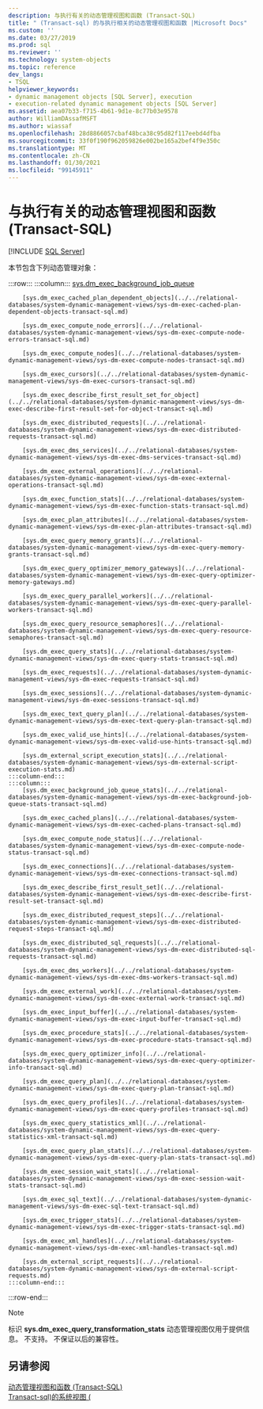 ```yaml
---
description: 与执行有关的动态管理视图和函数 (Transact-SQL)
title: " (Transact-sql) 的与执行相关的动态管理视图和函数 |Microsoft Docs"
ms.custom: ''
ms.date: 03/27/2019
ms.prod: sql
ms.reviewer: ''
ms.technology: system-objects
ms.topic: reference
dev_langs:
- TSQL
helpviewer_keywords:
- dynamic management objects [SQL Server], execution
- execution-related dynamic management objects [SQL Server]
ms.assetid: aea07b33-f715-4b61-9d1e-8c77b03e9578
author: WilliamDAssafMSFT
ms.author: wiassaf
ms.openlocfilehash: 28d8866057cbaf48bca38c95d82f117eebd4dfba
ms.sourcegitcommit: 33f0f190f962059826e002be165a2bef4f9e350c
ms.translationtype: MT
ms.contentlocale: zh-CN
ms.lasthandoff: 01/30/2021
ms.locfileid: "99145911"
---
```

# <a name="execution-related-dynamic-management-views-and-functions-transact-sql"></a>与执行有关的动态管理视图和函数 (Transact-SQL)
[!INCLUDE [SQL Server](../../includes/applies-to-version/sqlserver.md)]

  本节包含下列动态管理对象：  
  
:::row:::
    :::column:::
        [sys.dm_exec_background_job_queue](../../relational-databases/system-dynamic-management-views/sys-dm-exec-background-job-queue-transact-sql.md)

        [sys.dm_exec_cached_plan_dependent_objects](../../relational-databases/system-dynamic-management-views/sys-dm-exec-cached-plan-dependent-objects-transact-sql.md)

        [sys.dm_exec_compute_node_errors](../../relational-databases/system-dynamic-management-views/sys-dm-exec-compute-node-errors-transact-sql.md)

        [sys.dm_exec_compute_nodes](../../relational-databases/system-dynamic-management-views/sys-dm-exec-compute-nodes-transact-sql.md)

        [sys.dm_exec_cursors](../../relational-databases/system-dynamic-management-views/sys-dm-exec-cursors-transact-sql.md)

        [sys.dm_exec_describe_first_result_set_for_object](../../relational-databases/system-dynamic-management-views/sys-dm-exec-describe-first-result-set-for-object-transact-sql.md)

        [sys.dm_exec_distributed_requests](../../relational-databases/system-dynamic-management-views/sys-dm-exec-distributed-requests-transact-sql.md)

        [sys.dm_exec_dms_services](../../relational-databases/system-dynamic-management-views/sys-dm-exec-dms-services-transact-sql.md)

        [sys.dm_exec_external_operations](../../relational-databases/system-dynamic-management-views/sys-dm-exec-external-operations-transact-sql.md)

        [sys.dm_exec_function_stats](../../relational-databases/system-dynamic-management-views/sys-dm-exec-function-stats-transact-sql.md)

        [sys.dm_exec_plan_attributes](../../relational-databases/system-dynamic-management-views/sys-dm-exec-plan-attributes-transact-sql.md)

        [sys.dm_exec_query_memory_grants](../../relational-databases/system-dynamic-management-views/sys-dm-exec-query-memory-grants-transact-sql.md)

        [sys.dm_exec_query_optimizer_memory_gateways](../../relational-databases/system-dynamic-management-views/sys-dm-exec-query-optimizer-memory-gateways.md)

        [sys.dm_exec_query_parallel_workers](../../relational-databases/system-dynamic-management-views/sys-dm-exec-query-parallel-workers-transact-sql.md)

        [sys.dm_exec_query_resource_semaphores](../../relational-databases/system-dynamic-management-views/sys-dm-exec-query-resource-semaphores-transact-sql.md)

        [sys.dm_exec_query_stats](../../relational-databases/system-dynamic-management-views/sys-dm-exec-query-stats-transact-sql.md)

        [sys.dm_exec_requests](../../relational-databases/system-dynamic-management-views/sys-dm-exec-requests-transact-sql.md)

        [sys.dm_exec_sessions](../../relational-databases/system-dynamic-management-views/sys-dm-exec-sessions-transact-sql.md)

        [sys.dm_exec_text_query_plan](../../relational-databases/system-dynamic-management-views/sys-dm-exec-text-query-plan-transact-sql.md)

        [sys.dm_exec_valid_use_hints](../../relational-databases/system-dynamic-management-views/sys-dm-exec-valid-use-hints-transact-sql.md)

        [sys.dm_external_script_execution_stats](../../relational-databases/system-dynamic-management-views/sys-dm-external-script-execution-stats.md)
    :::column-end:::
    :::column:::
        [sys.dm_exec_background_job_queue_stats](../../relational-databases/system-dynamic-management-views/sys-dm-exec-background-job-queue-stats-transact-sql.md)

        [sys.dm_exec_cached_plans](../../relational-databases/system-dynamic-management-views/sys-dm-exec-cached-plans-transact-sql.md)

        [sys.dm_exec_compute_node_status](../../relational-databases/system-dynamic-management-views/sys-dm-exec-compute-node-status-transact-sql.md)

        [sys.dm_exec_connections](../../relational-databases/system-dynamic-management-views/sys-dm-exec-connections-transact-sql.md)

        [sys.dm_exec_describe_first_result_set](../../relational-databases/system-dynamic-management-views/sys-dm-exec-describe-first-result-set-transact-sql.md)

        [sys.dm_exec_distributed_request_steps](../../relational-databases/system-dynamic-management-views/sys-dm-exec-distributed-request-steps-transact-sql.md)

        [sys.dm_exec_distributed_sql_requests](../../relational-databases/system-dynamic-management-views/sys-dm-exec-distributed-sql-requests-transact-sql.md)

        [sys.dm_exec_dms_workers](../../relational-databases/system-dynamic-management-views/sys-dm-exec-dms-workers-transact-sql.md)

        [sys.dm_exec_external_work](../../relational-databases/system-dynamic-management-views/sys-dm-exec-external-work-transact-sql.md)

        [sys.dm_exec_input_buffer](../../relational-databases/system-dynamic-management-views/sys-dm-exec-input-buffer-transact-sql.md)

        [sys.dm_exec_procedure_stats](../../relational-databases/system-dynamic-management-views/sys-dm-exec-procedure-stats-transact-sql.md)

        [sys.dm_exec_query_optimizer_info](../../relational-databases/system-dynamic-management-views/sys-dm-exec-query-optimizer-info-transact-sql.md)

        [sys.dm_exec_query_plan](../../relational-databases/system-dynamic-management-views/sys-dm-exec-query-plan-transact-sql.md)

        [sys.dm_exec_query_profiles](../../relational-databases/system-dynamic-management-views/sys-dm-exec-query-profiles-transact-sql.md)

        [sys.dm_exec_query_statistics_xml](../../relational-databases/system-dynamic-management-views/sys-dm-exec-query-statistics-xml-transact-sql.md)

        [sys.dm_exec_query_plan_stats](../../relational-databases/system-dynamic-management-views/sys-dm-exec-query-plan-stats-transact-sql.md)

        [sys.dm_exec_session_wait_stats](../../relational-databases/system-dynamic-management-views/sys-dm-exec-session-wait-stats-transact-sql.md)

        [sys.dm_exec_sql_text](../../relational-databases/system-dynamic-management-views/sys-dm-exec-sql-text-transact-sql.md)

        [sys.dm_exec_trigger_stats](../../relational-databases/system-dynamic-management-views/sys-dm-exec-trigger-stats-transact-sql.md)

        [sys.dm_exec_xml_handles](../../relational-databases/system-dynamic-management-views/sys-dm-exec-xml-handles-transact-sql.md)

        [sys.dm_external_script_requests](../../relational-databases/system-dynamic-management-views/sys-dm-external-script-requests.md)
    :::column-end:::
:::row-end:::

> [!NOTE]  
>  标识 **sys.dm_exec_query_transformation_stats** 动态管理视图仅用于提供信息。 不支持。 不保证以后的兼容性。  
  
## <a name="see-also"></a>另请参阅  
 [动态管理视图和函数 (Transact-SQL)](~/relational-databases/system-dynamic-management-views/system-dynamic-management-views.md)   
 [Transact-sql&#41;的系统视图 &#40;](../../t-sql/language-reference.md)  
  
